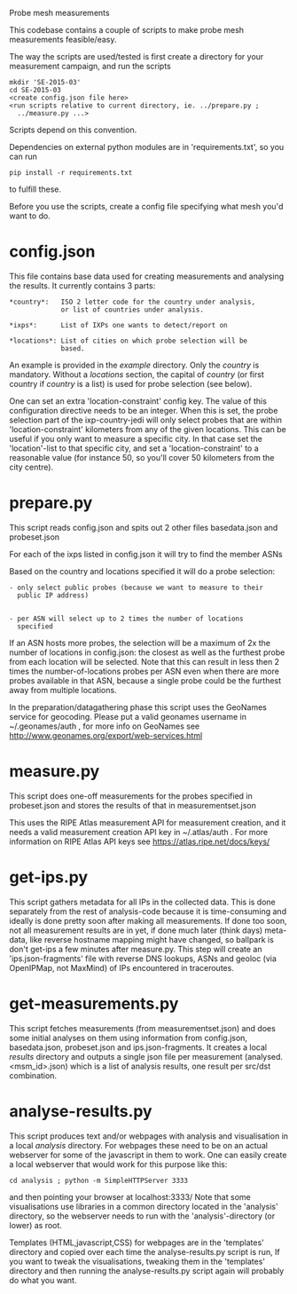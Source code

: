 
Probe mesh measurements

This codebase contains a couple of scripts to make probe mesh
measurements feasible/easy.

The way the scripts are used/tested is first create a directory for
your measurement campaign, and run the scripts

    mkdir 'SE-2015-03'
    cd SE-2015-03 
    <create config.json file here>
    <run scripts relative to current directory, ie. ../prepare.py ; 
      ../measure.py ...>

Scripts depend on this convention.

Dependencies on external python modules are in 'requirements.txt',
so you can run

    pip install -r requirements.txt

to fulfill these.

Before you use the scripts, create a config file specifying what
mesh you'd want to do.

config.json
===========

This file contains base data used for creating measurements and
analysing the results.  It currently contains 3 parts:

    *country*:   ISO 2 letter code for the country under analysis,
                 or list of countries under analysis.

    *ixps*:      List of IXPs one wants to detect/report on

    *locations*: List of cities on which probe selection will be
                 based.

An example is provided in the *example* directory. Only the *country* is mandatory. 
Without a *locations* section, the capital of *country* (or first country if *country*
is a list) is used for probe selection (see below).

One can set an extra 'location-constraint' config key. The value of this
configuration directive needs to be an integer. When this is set, the probe
selection part of the ixp-country-jedi will only select probes that are within
'location-constraint' kilometers from any of the given locations.
This can be useful if you only want to measure a specific city. In that case
set the 'location'-list to that specific city, and set a 'location-constraint'
to a reasonable value (for instance 50, so you'll cover 50 kilometers from the
city centre).


prepare.py
==========

This script reads config.json and spits out 2 other files basedata.json
and probeset.json

For each of the ixps listed in config.json it will try to find the
member ASNs

Based on the country and locations specified it will do a probe
selection:

    - only select public probes (because we want to measure to their
      public IP address)


    - per ASN will select up to 2 times the number of locations
      specified

If an ASN hosts more probes, the selection will be a maximum of 2x
the number of locations in config.json: the closest as well as the
furthest probe from each location will be selected.  Note that this
can result in less then 2 times the number-of-locations probes per
ASN even when there are more probes available in that ASN, because
a single probe could be the furthest away from multiple locations.

In the preparation/datagathering phase this script uses the GeoNames
service for geocoding.  Please put a valid geonames username in
~/.geonames/auth , for more info on GeoNames see
http://www.geonames.org/export/web-services.html

measure.py
==========

This script does one-off measurements for the probes specified in
probeset.json and stores the results of that in measurementset.json

This uses the RIPE Atlas measurement API for measurement creation,
and it needs a valid measurement creation API key in ~/.atlas/auth
. For more information on RIPE Atlas API keys see
https://atlas.ripe.net/docs/keys/

get-ips.py
==========

This script gathers metadata for all IPs in the collected data.
This is done separately from the rest of analysis-code because it
is time-consuming and ideally is done pretty soon after making all
measurements. If done too soon, not all measurement results are in
yet, if done much later (think days) meta-data, like reverse hostname
mapping might have changed, so ballpark is don't get-ips a few
minutes after measure.py. This step will create an 'ips.json-fragments'
file with reverse DNS lookups, ASNs and geoloc (via OpenIPMap, not
MaxMind) of IPs encountered in traceroutes.

get-measurements.py
===================

This script fetches measurements (from measurementset.json) and
does some initial analyses on them using information from config.json,
basedata.json, probeset.json and ips.json-fragments.  It creates a
local *results* directory and outputs a single json file per
measurement (analysed.<msm_id>.json) which is a list of analysis
results, one result per src/dst combination.

analyse-results.py
==================

This script produces text and/or webpages with analysis and visualisation in a
local *analysis* directory. For webpages these need to be on an actual
webserver for some of the javascript in them to work. One can easily create a
local webserver that would work for this purpose like this: 

    cd analysis ; python -m SimpleHTTPServer 3333

and then pointing your browser at localhost:3333/<viz-name> Note
that some visualisations use libraries in a common directory located
in the 'analysis' directory, so the webserver needs to run with the
'analysis'-directory (or lower) as root.

Templates (HTML,javascript,CSS) for webpages are in the 'templates'
directory and copied over each time the analyse-results.py script
is run, If you want to tweak the visualisations, tweaking them in the
'templates' directory and then running the analyse-results.py script
again will probably do what you want.

